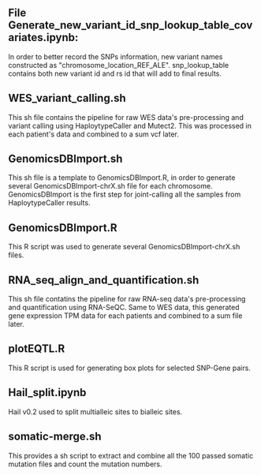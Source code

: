 ## File Generate_new_variant_id_snp_lookup_table_covariates.ipynb: 
In order to better record the SNPs information, new variant names constructed as "chromosome_location_REF_ALE".
snp_lookup_table contains both new variant id and rs id that will add to final results.

## WES_variant_calling.sh
This sh file contains the pipeline for raw WES data's pre-processing and variant calling using HaploytypeCaller and Mutect2. 
This was processed in each patient's data and combined to a sum vcf later.

## GenomicsDBImport.sh
This sh file is a template to GenomicsDBImport.R, in order to generate several GenomicsDBImport-chrX.sh file for each chromosome. GenomicsDBImport is the first step for joint-calling all the samples from HaploytypeCaller results.

## GenomicsDBImport.R
This R script was used to generate several GenomicsDBImport-chrX.sh files.

## RNA_seq_align_and_quantification.sh
This sh file contatins the pipeline for raw RNA-seq data's pre-processing and quantification using RNA-SeQC.
Same to WES data, this generated gene expression TPM data for each patients and combined to a sum file later.

## plotEQTL.R
This R script is used for generating box plots for selected SNP-Gene pairs.

## Hail_split.ipynb
Hail v0.2 used to split multialleic sites to bialleic sites.

## somatic-merge.sh
This provides a sh script to extract and combine all the 100 passed somatic mutation files and count the mutation numbers.

